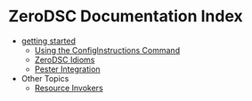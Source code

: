 # ZeroDSC Documentation Index

* [getting started][]
	* [Using the ConfigInstructions Command][]
 	* [ZeroDSC Idioms][]
	* [Pester Integration][]
* Other Topics
	* [Resource Invokers][]

[getting started]: getting-started
[Using the ConfigInstructions Command]: getting-started/configInstructions.md
[ZeroDSC Idioms]: getting-started/idioms.md
[Pester Integration]: getting-started/pesterIntegration.md
[Resource Invokers]: resourceInvoker.md